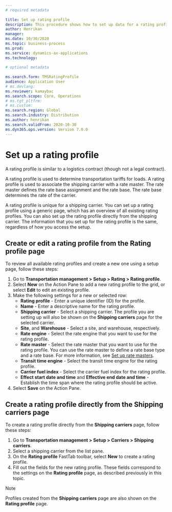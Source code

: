 ```yaml
--- 
# required metadata 
 
title: Set up rating profile
description: This procedure shows how to set up data for a rating profile. 
author: Henrikan
manager: 
ms.date: 10/30/2020
ms.topic: business-process 
ms.prod: 
ms.service: dynamics-ax-applications 
ms.technology: 
 
# optional metadata 
 
ms.search.form: TMSRatingProfile
audience: Application User 
# ms.devlang: 
ms.reviewer: kamaybac
ms.search.scope: Core, Operations 
# ms.tgt_pltfrm: 
# ms.custom: 
ms.search.region: Global
ms.search.industry: Distribution
ms.author: henrikan
ms.search.validFrom: 2020-10-30 
ms.dyn365.ops.version: Version 7.0.0 
---
```


# Set up a rating profile

A rating profile is similar to a logistics contract (though not a legal contract).

A rating profile is used to determine transportation tariffs for loads. A rating profile is used to associate the shipping carrier with a rate master. The rate master defines the rate base assignment and the rate base. The rate base determines the rate of the carrier.

A rating profile is unique for a shipping carrier. You can set up a rating profile using a generic page, which has an overview of all existing rating profiles. You can also set up the rating profile directly from the shipping carrier. The information that you set up for the rating profile is the same, regardless of how you access the setup.

## Create or edit a rating profile from the Rating profile page

To review all available rating profiles and create a new one using a setup page, follow these steps:

1. Go to **Transportation management \> Setup \> Rating \> Rating profile**.
1. Select **New** on the Action Pane to add a new rating profile to the grid, or select **Edit** to edit an existing profile.
1. Make the following settings for a new or selected row:
    - **Rating profile** - Enter a unique identifier (ID) for the profile.
    - **Name** - Enter a descriptive name for the rating profile.
    - **Shipping carrier** - Select a shipping carrier. The profile you are setting up will also be shown on the **Shipping carriers** page for the selected carrier.
    - **Site**, and **Warehouse** - Select a site, and warehouse, respectively.
    - **Rate engine** - Select the rate engine that you want to use for the rating profile.
    - **Rate master** - Select the rate master that you want to use for the rating profile. You can use the rate master to define a rate base type and a rate base. For more information, see [Set up rate masters](https://docs.microsoft.com/en-us/dynamics365/supply-chain/transportation/tasks/set-up-rate-masters).
    - **Transit time engine** - Select the transit time engine for the rating profile.
    - **Carrier fuel index** - Select the carrier fuel index for the rating profile.
    - **Effect start date and time** and **Effective end date and time** - Establish the time span where the rating profile should be active.
1. Select **Save** on the Action Pane.

## Create a rating profile directly from the Shipping carriers page

To create a rating profile directly from the **Shipping carriers** page, follow these steps:

1. Go to **Transportation management \> Setup \> Carriers \> Shipping carriers**.
1. Select a shipping carrier from the list pane.
1. On the **Rating profile** FastTab toolbar, select **New** to create a rating profile.
1. Fill out the fields for the new rating profile. These fields correspond to the settings on the **Rating profile** page, as described previously in this topic.

> [!NOTE]
> Profiles created from the **Shipping carriers** page are also shown on the **Rating profile** page.
